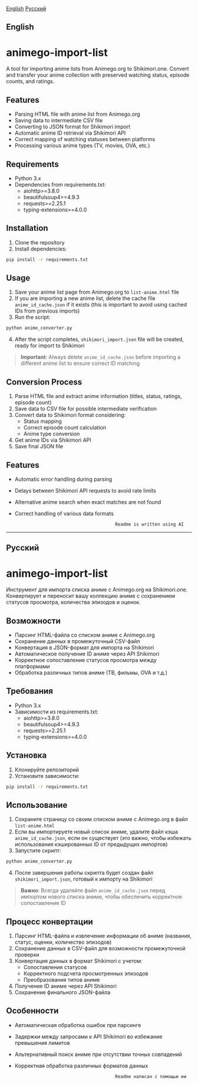   [English](#English)  [Русский](#Русский)

## English

# animego-import-list

A tool for importing anime lists from Animego.org to Shikimori.one. Convert and transfer your anime collection with preserved watching status, episode counts, and ratings.

## Features

- Parsing HTML file with anime list from Animego.org
- Saving data to intermediate CSV file
- Converting to JSON format for Shikimori import
- Automatic anime ID retrieval via Shikimori API
- Correct mapping of watching statuses between platforms
- Processing various anime types (TV, movies, OVA, etc.)

## Requirements

- Python 3.x
- Dependencies from requirements.txt:
  - aiohttp>=3.8.0
  - beautifulsoup4>=4.9.3
  - requests>=2.25.1
  - typing-extensions>=4.0.0

## Installation

1. Clone the repository
2. Install dependencies:
```bash
pip install -r requirements.txt
```

## Usage

1. Save your anime list page from Animego.org to `list-anime.html` file
2. If you are importing a new anime list, delete the cache file `anime_id_cache.json` if it exists (this is important to avoid using cached IDs from previous imports)
3. Run the script:
```bash
python anime_converter.py
```
4. After the script completes, `shikimori_import.json` file will be created, ready for import to Shikimori

> **Important**: Always delete `anime_id_cache.json` before importing a different anime list to ensure correct ID matching

## Conversion Process

1. Parse HTML file and extract anime information (titles, status, ratings, episode count)
2. Save data to CSV file for possible intermediate verification
3. Convert data to Shikimori format considering:
   - Status mapping
   - Correct episode count calculation
   - Anime type conversion
4. Get anime IDs via Shikimori API
5. Save final JSON file

## Features

- Automatic error handling during parsing
- Delays between Shikimori API requests to avoid rate limits
- Alternative anime search when exact matches are not found
- Correct handling of various data formats

                                            Readme is written using AI

---

  ## Русский

# animego-import-list

Инструмент для импорта списка аниме с Animego.org на Shikimori.one. Конвертирует и переносит вашу коллекцию аниме с сохранением статусов просмотра, количества эпизодов и оценок.

## Возможности

- Парсинг HTML-файла со списком аниме с Animego.org
- Сохранение данных в промежуточный CSV-файл
- Конвертация в JSON-формат для импорта на Shikimori
- Автоматическое получение ID аниме через API Shikimori
- Корректное сопоставление статусов просмотра между платформами
- Обработка различных типов аниме (ТВ, фильмы, OVA и т.д.)

## Требования

- Python 3.x
- Зависимости из requirements.txt:
  - aiohttp>=3.8.0
  - beautifulsoup4>=4.9.3
  - requests>=2.25.1
  - typing-extensions>=4.0.0

## Установка

1. Клонируйте репозиторий
2. Установите зависимости:
```bash
pip install -r requirements.txt
```

## Использование

1. Сохраните страницу со своим списком аниме с Animego.org в файл `list-anime.html`
2. Если вы импортируете новый список аниме, удалите файл кэша `anime_id_cache.json`, если он существует (это важно, чтобы избежать использования кэшированных ID от предыдущих импортов)
3. Запустите скрипт:
```bash
python anime_converter.py
```
4. После завершения работы скрипта будет создан файл `shikimori_import.json`, готовый к импорту на Shikimori

> **Важно**: Всегда удаляйте файл `anime_id_cache.json` перед импортом нового списка аниме, чтобы обеспечить корректное сопоставление ID

## Процесс конвертации

1. Парсинг HTML-файла и извлечение информации об аниме (названия, статус, оценки, количество эпизодов)
2. Сохранение данных в CSV-файл для возможности промежуточной проверки
3. Конвертация данных в формат Shikimori с учетом:
   - Сопоставления статусов
   - Корректного подсчета просмотренных эпизодов
   - Преобразования типов аниме
4. Получение ID аниме через API Shikimori
5. Сохранение финального JSON-файла

## Особенности

- Автоматическая обработка ошибок при парсинге
- Задержки между запросами к API Shikimori во избежание превышения лимитов
- Альтернативный поиск аниме при отсутствии точных совпадений
- Корректная обработка различных форматов данных

                                            Readme написан с помощью ии
